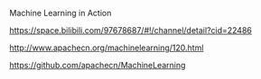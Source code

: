 Machine Learning in Action

https://space.bilibili.com/97678687/#!/channel/detail?cid=22486

http://www.apachecn.org/machinelearning/120.html

https://github.com/apachecn/MachineLearning

